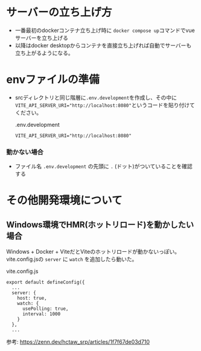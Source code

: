 # サーバーの立ち上げ方
- 一番最初のdockerコンテナ立ち上げ時に `docker compose up`コマンドでvueサーバーを立ち上げる
- 以降はdocker desktopからコンテナを直接立ち上げれば自動でサーバーも立ち上がるようになる。

# envファイルの準備
- srcディレクトリと同じ階層に`.env.development`を作成し、その中に`VITE_API_SERVER_URI="http://localhost:8080"`というコードを貼り付けてください。

  .env.development
  ```text
  VITE_API_SERVER_URI="http://localhost:8080"
  ```

### 動かない場合

- ファイル名 `.env.development` の先頭に `.` (ドット)がついていることを確認する


# その他開発環境について

## Windows環境でHMR(ホットリロード)を動かしたい場合
Windows + Docker + ViteだとViteのホットリロードが動かないっぽい｡
vite.config.jsの `server` に `watch` を追加したら動いた｡

vite.config.js
```
export default defineConfig({
  ...
  server: {
    host: true,
    watch: {
      usePolling: true,
      interval: 1000
    }
  },
  ...
```

参考:
https://zenn.dev/hctaw_srp/articles/1f7f67de03d710

